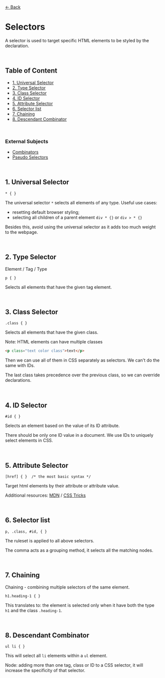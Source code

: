 [&larr; Back](./README.md)

# **Selectors**

A selector is used to target specific HTML elements to be styled by the declaration.

<br>

## **Table of Content**

- [1. Universal Selector](#1-universal-selector)
- [2. Type Selector](#2-type-selector)
- [3. Class Selector](#3-class-selector)
- [4. ID Selector](#4-id-selector)
- [5. Attribute Selector](#5-attribute-selector)
- [6. Selector list](#6-selector-list)
- [7. Chaining](#7-chaining)
- [8. Descendant Combinator](#8-descendant-combinator)

<br>

### **External Subjects**

- [Combinators](./selectors-combinators.md)
- [Pseudo Selectors](./selectors-pseudo.md)

<br>

## **1. Universal Selector**

```
* { }
```

The universal selector `*` selects all elements of any type. Useful use cases:

- resetting default browser styling;
- selecting all children of a parent element `div * {}` or `div > * {}`

Besides this, avoid using the universal selector as it adds too much weight to the webpage.

<br>

## **2. Type Selector**

Element / Tag / Type

```
p { }
```

Selects all elements that have the given tag element.

<br>

## **3. Class Selector**

```
.class { }
```

Selects all elements that have the given class.

Note: HTML elements can have multiple classes

```html
<p class="text color class">text</p>
```

Then we can use all of them in CSS separately as selectors. We can't do the same with IDs.

The last class takes precedence over the previous class, so we can override declarations.

<br>

## **4. ID Selector**

```
#id { }
```

Selects an element based on the value of its ID attribute.

There should be only one ID value in a document. We use IDs to uniquely select elements in CSS.

<br>

## **5. Attribute Selector**

```
[href] { }  /* the most basic syntax */
```

Target html elements by their attribute or attribute value.

Additional resources: [MDN](https://developer.mozilla.org/en-US/docs/Web/CSS/Attribute_selectors) / [CSS Tricks](https://css-tricks.com/almanac/selectors/a/attribute/)

<br>

## **6. Selector list**

```
p, .class, #id, { }
```

The ruleset is applied to all above selectors.

The comma acts as a grouping method, it selects all the matching nodes.

<br>

## **7. Chaining**

Chaining - combining multiple selectors of the same element.

```
h1.heading-1 { }
```

This translates to: the element is selected only when it have both the type `h1` and the class `.heading-1`.

<br>

## **8. Descendant Combinator**

```
ul li { }
```

This will select all `li` elements within a `ul` element.

Node: adding more than one tag, class or ID to a CSS selector, it will increase the specificity of that selector.
